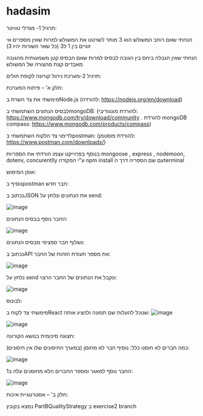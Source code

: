 # hadasim
תרגיל 1- מגדלי טוויטר:

הנחתי שאם רוחב המשולש הוא 3 מותר לשרטט את המשולש למרות שאין מספרים אי זוגיים בין 1 ל3 (כל שאר השורות יהיו 3)

הנחתי שאין הגבלה ביחס בין הגובה לבסיס למרות שאם הבסיס קטן משמעותית מהגובה מאבדים קצת מהצורה של המשולש

תרגיל 2-מערכת ניהול קורונה לקופת חולים:

חלק א' – פיתוח המערכת:

מימשתי את צד השרת בNode.js (להורדה: https://nodejs.org/en/download)

לבסיס הנתונים השתמשתי בmongoDB: (להורדת מונגודיבי: https://www.mongodb.com/try/download/community . להורדת mongoDB compass: https://www.mongodb.com/products/compass)

לדימוי צד הלקוח השתמשתי בpostman: (להורדת פוסטמן: https://www.postman.com/downloads/)

בנוסף בפרוייקט עצמו הורדתי את הספריות mongoose , express , nodemoon, dotenv, concurentlly ע"י הפקודה npm install עם שם הספריה דרך הterminal  

אופן המימוש:

נוסיף בpostman חבר חדש:

נכתוב בJSON את הנתונים ונלחץ על send:

![image](https://github.com/talyamos/hadasim/assets/82223855/e9a27336-94e4-4603-a7a4-6d0801084b3c)


החבר נוסף בבסיס הנתונים:

![image](https://github.com/talyamos/hadasim/assets/82223855/c06b073f-a2c3-4850-9507-5a7e22cbfe93)

נשלוף חבר ספציפי מבסיס הנתונים:

נכתוב בAPI את מספר תעודת הזהות של החבר:

![image](https://github.com/talyamos/hadasim/assets/82223855/2141a8be-f0de-47f8-9a4b-0dd24d2e212b)

נלחץ על send ונקבל את הנתונים של החבר הרצוי:

![image](https://github.com/talyamos/hadasim/assets/82223855/0862f6fa-d18c-4713-9c3a-01e81f76e2b5)

לבונוס:

מימשתי צד לקוח בReact שנוכל להעלות שם תמונה ולהציג אותה:
![image](https://github.com/talyamos/hadasim/assets/82223855/ccd093c6-b907-4e0b-bc05-e3467138eb47)

![image](https://github.com/talyamos/hadasim/assets/82223855/46ad09ef-85ee-4d7c-bd4e-8124df6bf21b)

תצוגה סיכומית בנושא הקורונה:

כמה חברים לא חוסנו כלל: נוסיף חבר לא מחוסן (במערך החיסונים שלו אין חיסונים):

![image](https://github.com/talyamos/hadasim/assets/82223855/bbd01a55-f1a2-4e2b-8d10-285bef6e401e)

החבר נוסף למאגר ומספר החברים הלא מחוסנים עלה ב1:

![image](https://github.com/talyamos/hadasim/assets/82223855/d2c94385-5ea3-4d20-afcf-6171d3f5644e)

חלק ב' – אסטרטגיית איכות:

נמצא בקובץ PartBQualityStrategy ב exercise2 branch




